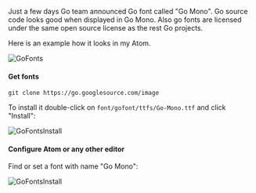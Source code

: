 
Just a few days Go team announced Go font called "Go Mono". Go source code looks good when displayed in Go Mono. Also go fonts are licensed under the same open source license as the rest Go projects.

Here is an example how it looks in my Atom.

![GoFonts](/atom_go_fonts.png)
<!--more-->
#### Get fonts

```
git clone https://go.googlesource.com/image
```

To install it double-click on `font/gofont/ttfs/Go-Mono.ttf` and click "Install":

![GoFontsInstall](/atom_go_fonts_install.png)

#### Configure Atom or any other editor

Find or set a font with name "Go Mono":

![GoFontsInstall](/atom_go_fonts_find.png)
